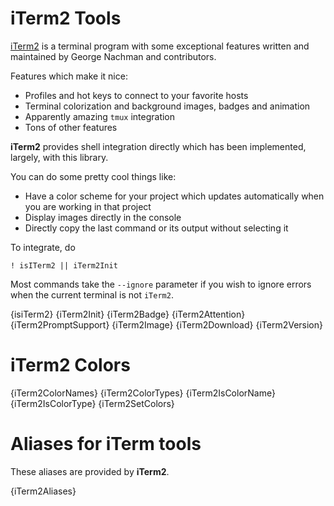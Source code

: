 # iTerm2 Tools

[iTerm2](https://iterm2.com) is a terminal program with some exceptional features written and maintained by George Nachman and contributors.

Features which make it nice:

- Profiles and hot keys to connect to your favorite hosts
- Terminal colorization and background images, badges and animation
- Apparently amazing `tmux` integration 
- Tons of other features 

**iTerm2** provides shell integration directly which has been implemented, largely, with this library. 

You can do some pretty cool things like:

- Have a color scheme for your project which updates automatically when you are working in that project
- Display images directly in the console
- Directly copy the last command or its output without selecting it

To integrate, do

    ! isITerm2 || iTerm2Init 

Most commands take the `--ignore` parameter if you wish to ignore errors when the current terminal is not `iTerm2`.

{isiTerm2}
{iTerm2Init}
{iTerm2Badge}
{iTerm2Attention}
{iTerm2PromptSupport}
{iTerm2Image}
{iTerm2Download}
{iTerm2Version}

# iTerm2 Colors

{iTerm2ColorNames}
{iTerm2ColorTypes}
{iTerm2IsColorName}
{iTerm2IsColorType}
{iTerm2SetColors}

# Aliases for iTerm tools

These aliases are provided by **iTerm2**.

{iTerm2Aliases}
